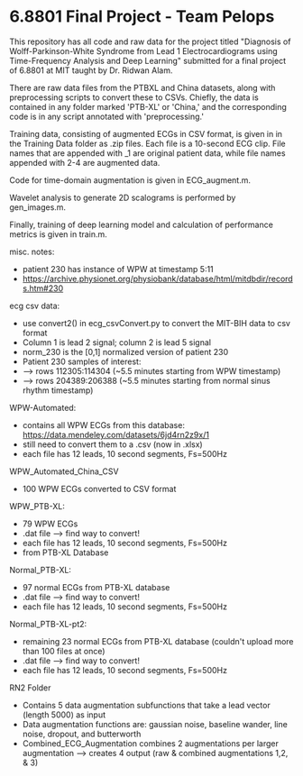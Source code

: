 # 6.8801 Final Project - Team Pelops

This repository has all code and raw data for the project titled "Diagnosis of Wolff-Parkinson-White Syndrome from Lead 1
Electrocardiograms using Time-Frequency Analysis and Deep Learning" submitted for a final project of 6.8801 at MIT taught by Dr.
Ridwan Alam. 

There are  raw data files from the PTBXL and China datasets, along with preprocessing scripts to convert these to CSVs. Chiefly, 
the data is contained in any folder marked 'PTB-XL' or 'China,' and the corresponding code is in any script annotated with 'preprocessing.'

Training data, consisting of augmented ECGs in CSV format, is given in in the Training Data folder as .zip files. Each file is a 
10-second ECG clip. File names that are appended with _1 are original patient data, while file names appended with 2-4 are augmented
data. 

Code for time-domain augmentation is given in ECG_augment.m. 

Wavelet analysis to generate 2D scalograms is performed by gen_images.m. 

Finally, training of deep learning model and calculation of performance metrics is given in train.m. 





misc. notes:
- patient 230 has instance of WPW at timestamp 5:11
- https://archive.physionet.org/physiobank/database/html/mitdbdir/records.htm#230 

ecg csv data: 
- use convert2() in ecg_csvConvert.py to convert the MIT-BIH data to csv format
- Column 1 is lead 2 signal; column 2 is lead 5 signal
- norm_230 is the [0,1] normalized version of patient 230
- Patient 230 samples of interest:
- --> rows 112305:114304 (~5.5 minutes starting from WPW timestamp)
- --> rows 204389:206388 (~5.5 minutes starting from normal sinus rhythm timestamp)

WPW-Automated: 
- contains all WPW ECGs from this database: https://data.mendeley.com/datasets/6jd4rn2z9x/1
- still need to convert them to a .csv (now in .xlsx)
- each file has 12 leads, 10 second segments, Fs=500Hz
  
WPW_Automated_China_CSV
- 100 WPW ECGs converted to CSV format

WPW_PTB-XL: 
- 79 WPW ECGs
- .dat file --> find way to convert!
- each file has 12 leads, 10 second segments, Fs=500Hz
- from PTB-XL Database

Normal_PTB-XL: 
- 97 normal ECGs from PTB-XL database
- .dat file --> find way to convert!
- each file has 12 leads, 10 second segments, Fs=500Hz


Normal_PTB-XL-pt2: 
- remaining 23 normal ECGs from PTB-XL database (couldn't upload more than 100 files at once)
- .dat file --> find way to convert!
- each file has 12 leads, 10 second segments, Fs=500Hz

RN2 Folder
- Contains 5 data augmentation subfunctions that take a lead vector (length 5000) as input
- Data augmentation functions are: gaussian noise, baseline wander, line noise, dropout, and butterworth
- Combined_ECG_Augmentation combines 2 augmentations per larger augmentation --> creates 4 output (raw & combined augmentations 1,2, & 3)

